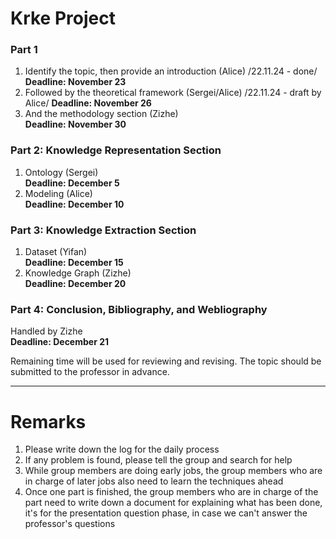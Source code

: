 # Krke Project

### Part 1
1. Identify the topic, then provide an introduction (Alice)  /22.11.24 - done/
   **Deadline: November 23**
2. Followed by the theoretical framework (Sergei/Alice)  /22.11.24 - draft by Alice/
   **Deadline: November 26**
3. And the methodology section (Zizhe)  
   **Deadline: November 30**

### Part 2: Knowledge Representation Section
1. Ontology (Sergei)  
   **Deadline: December 5**
2. Modeling (Alice)  
   **Deadline: December 10**

### Part 3: Knowledge Extraction Section
1. Dataset (Yifan)  
   **Deadline: December 15**
2. Knowledge Graph (Zizhe)  
   **Deadline: December 20**

### Part 4: Conclusion, Bibliography, and Webliography
Handled by Zizhe  
**Deadline: December 21**

Remaining time will be used for reviewing and revising. The topic should be submitted to the professor in advance.

---

# Remarks
1. Please write down the log for the daily process
2. If any problem is found, please tell the group and search for help
3. While group members are doing early jobs, the group members who are in charge of later jobs also need to learn the techniques ahead
4. Once one part is finished, the group members who are in charge of the part need to write down a document for explaining what has been done, it's for the presentation question phase, in case we can't answer the professor's questions
